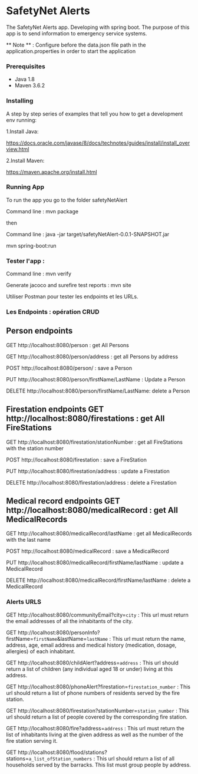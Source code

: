 
# SafetyNet Alerts 

The SafetyNet Alerts app. Developing with spring boot. The purpose of this app is to send information to emergency service systems.

** Note ** : Configure before the data.json file path in the application.properties in order to start the application

### Prerequisites
- Java 1.8
- Maven 3.6.2

### Installing

A step by step series of examples that tell you how to get a development env running:

1.Install Java:

https://docs.oracle.com/javase/8/docs/technotes/guides/install/install_overview.html

2.Install Maven:

https://maven.apache.org/install.html


### Running App

To run the app you go to the folder safetyNetAlert

Command line : mvn package 

then

Command line : java -jar target/safetyNetAlert-0.0.1-SNAPSHOT.jar

mvn spring-boot:run

### Tester l'app :

Command line : mvn verify

Generate jacoco and surefire test reports : mvn site

Utiliser Postman pour tester les endpoints et les URLs.


### Les Endpoints : opération CRUD

## Person endpoints

GET http://localhost:8080/person : get All Persons

GET http://localhost:8080/person/address : get all Persons by address

POST http://localhost:8080/person/ : save a Person

PUT http://localhost:8080/person/firstName/LastName : Update a Person

DELETE http://localhost:8080/person/firstName/LastName: delete a Person

## Firestation endpoints GET http://localhost:8080/firestations : get All FireStations

GET http://localhost:8080/firestation/stationNumber : get all FireStations with the station number

POST http://localhost:8080/firestation : save a FireStation

PUT http://localhost:8080/firestation/address : update a Firestation

DELETE http://localhost:8080/firestation/address : delete a Firestation

## Medical record endpoints GET http://localhost:8080/medicalRecord : get All MedicalRecords

GET http://localhost:8080/medicalRecord/lastName : get all MedicalRecords with the last name

POST http://localhost:8080/medicalRecord : save a MedicalRecord

PUT http://localhost:8080/medicalRecord/firstName/lastName : update a MedicalRecord

DELETE http://localhost:8080/medicalRecord/firstName/lastName : delete a MedicalRecord

### Alerts URLS

GET http://localhost:8080/communityEmail?city=`city` : This url must return the email addresses of all the inhabitants of the city.

GET http://localhost:8080/personInfo?firstName=`firstName`&lastName=`lastName` : This url must return the name, address, age, email address and medical history (medication, dosage, allergies) of each inhabitant.

GET http://localhost:8080/childAlert?address=`address` : This url should return a list of children (any individual aged 18 or under) living at this address.

GET http://localhost:8080/phoneAlert?firestation=`firestation_number` : This url should return a list of phone numbers of residents served by the fire station.

GET http://localhost:8080/firestation?stationNumber=`station_number` : This url should return a list of people covered by the corresponding fire station.

GET http://localhost:8080/fire?address=`address` : This url must return the list of inhabitants living at the given address as well as the number of the fire station serving it.

GET http://localhost:8080/flood/stations?stations=`a_list_ofStation_numbers` : This url should return a list of all households served by the barracks. This list must group people by address.
